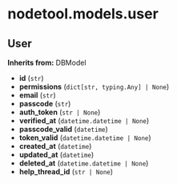 # nodetool.models.user

## User

**Inherits from:** DBModel

- **id** (`str`)
- **permissions** (`dict[str, typing.Any] | None`)
- **email** (`str`)
- **passcode** (`str`)
- **auth_token** (`str | None`)
- **verified_at** (`datetime.datetime | None`)
- **passcode_valid** (`datetime`)
- **token_valid** (`datetime.datetime | None`)
- **created_at** (`datetime`)
- **updated_at** (`datetime`)
- **deleted_at** (`datetime.datetime | None`)
- **help_thread_id** (`str | None`)

